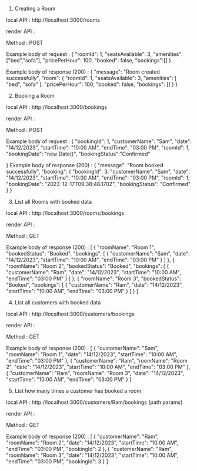  1) Creating a Room

 local API : http://localhost:3000/rooms

 render API : 

 Method : POST

 Example body of request : 
 {
    "roomId": 1,
    "seatsAvailable": 3,
    "amenities": ["bed","sofa"],
    "pricePerHour": 100,
    "booked": false,
    "bookings":[]
}

Example body of response (200) :
{
    "message": "Room created successfully",
    "room": {
        "roomId": 1,
        "seatsAvailable": 3,
        "amenities": [
            "bed",
            "sofa"
        ],
        "pricePerHour": 100,
        "booked": false,
        "bookings": []
    }
}

2) Booking a Room

local API : http://localhost:3000/bookings

render API : 

Method : POST

 Example body of request : 
{
    "bookingId": 1,
    "customerName": "Sam",
    "date": "14/12/2023",
    "startTime": "10:00 AM",
    "endTime": "03:00 PM",
    "roomId": 1,
    "bookingDate": "new Date()",
    "bookingStatus":"Confirmed"

}
Example body of response (200) :
{
    "message": "Room booked successfully",
    "booking": {
        "bookingId": 3,
        "customerName": "Sam",
        "date": "14/12/2023",
        "startTime": "10:00 AM",
        "endTime": "03:00 PM",
        "roomId": 1,
        "bookingDate": "2023-12-17T09:38:48.170Z",
        "bookingStatus": "Confirmed"
    }
}

3) List all Rooms with booked data

local API : http://localhost:3000/rooms/bookings

render API : 

Method : GET

Example body of response (200) :
[
    {
        "roomName": "Room 1",
        "bookedStatus": "Booked",
        "bookings": [
            {
                "customerName": "Sam",
                "date": "14/12/2023",
                "startTime": "10:00 AM",
                "endTime": "03:00 PM"
            }
        ]
    },
    {
        "roomName": "Room 2",
        "bookedStatus": "Booked",
        "bookings": [
            {
                "customerName": "Ram",
                "date": "14/12/2023",
                "startTime": "10:00 AM",
                "endTime": "03:00 PM"
            }
        ]
    },
    {
        "roomName": "Room 3",
        "bookedStatus": "Booked",
        "bookings": [
            {
                "customerName": "Ram",
                "date": "14/12/2023",
                "startTime": "10:00 AM",
                "endTime": "03:00 PM"
            }
        ]
    }
]

4) List all customers with booked data

local API : http://localhost:3000/customers/bookings

render API : 

Method : GET

Example body of response (200) :
[
    {
        "customerName": "Sam",
        "roomName": "Room 1",
        "date": "14/12/2023",
        "startTime": "10:00 AM",
        "endTime": "03:00 PM"
    },
    {
        "customerName": "Ram",
        "roomName": "Room 2",
        "date": "14/12/2023",
        "startTime": "10:00 AM",
        "endTime": "03:00 PM"
    },
    {
        "customerName": "Ram",
        "roomName": "Room 3",
        "date": "14/12/2023",
        "startTime": "10:00 AM",
        "endTime": "03:00 PM"
    }
]

5) List how many times a customer has booked a room

local API : http://localhost:3000/customers/Ram/bookings  (path params)

render API : 

Method : GET

Example body of response (200) :
[
    {
        "customerName": "Ram",
        "roomName": "Room 2",
        "date": "14/12/2023",
        "startTime": "10:00 AM",
        "endTime": "03:00 PM",
        "bookingId": 2
    },
    {
        "customerName": "Ram",
        "roomName": "Room 3",
        "date": "14/12/2023",
        "startTime": "10:00 AM",
        "endTime": "03:00 PM",
        "bookingId": 3
    }
]





